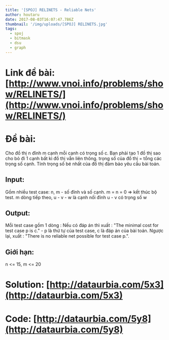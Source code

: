 ```yaml
---
title: '[SPOJ] RELINETS - Reliable Nets'
author: houtaru
date: 2017-08-03T16:07:47.786Z
thumbnail: '/img/uploads/[SPOJ] RELINETS.jpg'
tags:
  - spoj
  - bitmask
  - dsu
  - graph
---
```

# Link đề bài: [http://www.vnoi.info/problems/show/RELINETS/](http://www.vnoi.info/problems/show/RELINETS/)

# Đề bài:
Cho đồ thị n đỉnh m cạnh mỗi cạnh có trọng số c. Bạn phải tạo 1 đồ thị sao cho bỏ đi 1 cạnh bất kì đồ thị vẫn liên thông. trọng số của đồ thị = tổng các trọng số cạnh. Tính trọng số bé nhất của đồ thị đảm bảo yêu cầu bài toán.

## Input:
Gồm nhiều test case:
n, m - số đỉnh và số cạnh. m = n = 0 => kết thúc bộ test.
m dòng tiếp theo, u - v - w là cạnh nối đỉnh u - v có trọng số w

## Output:
Mỗi test case gồm 1 dòng : Nếu có đáp án thì xuất : "The minimal cost for test case p is c." - p là thứ tự của test case, c là đáp án của bài toán. Ngược lại, xuất : "There is no reliable net possible for test case p.".

## Giới hạn:
n <= 15, m <= 20

# Solution: [http://dataurbia.com/5x3](http://dataurbia.com/5x3)
# Code: [http://dataurbia.com/5y8](http://dataurbia.com/5y8)

